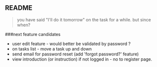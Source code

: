 ## README

> you have said "I'll do it tomorrow" on the task for a while. but since when?

###next feature candidates
* user edit feature - would better be validated by password ?
* on tasks list - move a task up and down
* send email for password reset (add 'forgot password?' feature)
* view introduction (or instruction) if not logged in - no to register page.
